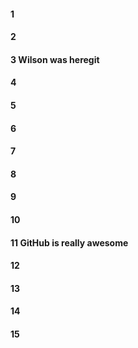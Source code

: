 #### 1
#### 2
#### 3 Wilson was heregit 
#### 4
#### 5
#### 6
#### 7
#### 8
#### 9
#### 10
#### 11 GitHub is really awesome
#### 12
#### 13
#### 14
#### 15
